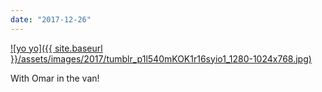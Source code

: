 ```yaml
---
date: "2017-12-26"
---
```


[![yo yo]({{ site.baseurl }}/assets/images/2017/tumblr_p1l540mKOK1r16syio1_1280-1024x768.jpg)](https://mananamanana.com/ohpiglet/wp-content/uploads/2017/12/tumblr_p1l540mKOK1r16syio1_1280.jpg)

With Omar in the van!
